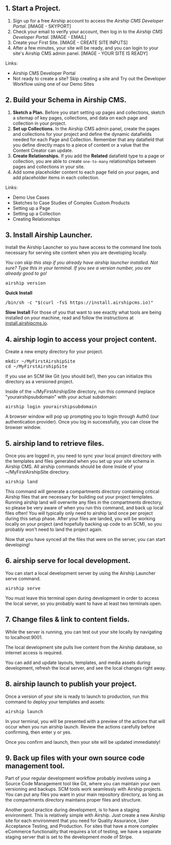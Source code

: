 ## 1. Start a Project.
1. Sign up for a free Airship account to access the _Airship CMS Developer Portal_. [IMAGE - SKYPORT]
2. Check your email to verify your account, then log in to the _Airship CMS Developer Portal_. [IMAGE - EMAIL]
3. Create your First Site. [IMAGE - CREATE SITE INPUTS]
4. After a few minutes, your site will be ready, and you can login to your site's Airship CMS admin panel. [IMAGE - YOUR SITE IS READY]

Links:
- Airship CMS Developer Portal
- Not ready to create a site? Skip creating a site and Try out the Developer Workflow using one of our Demo Sites

## 2. Build your Schema in Airship CMS.
1. **Sketch a Plan.** Before you start setting up pages and collections, sketch a sitemap of key pages, collections, and data on each page and collection in your project.
2. **Set up Collections.** In the Airship CMS admin panel, create the pages and collections for your project and define the dynamic datafields needed for each Page and Collection. Remember that any datafield that you define directly maps to a piece of content or a value that the Content Creator can update.
3. **Create Relationships.** If you add the **Related** datafield type to a page or collection, you are able to create `one-to-many` relationships between pages and collections in your site.
4. Add some placeholder content to each page field on your pages, and add placeholder items in each collection.

Links:
- Demo Use Cases
- Sketches to Case Studies of Complex Custom Products
- Setting up a Page
- Setting up a Collection
- Creating Relationships

## 3. Install Airship Launcher.
<p>Install the Airship Launcher so you have access to the command line tools necessary for serving site content when you are developing locally.</p>
<p><em>You can skip this step if you already have airship launcher installed. Not sure? Type this in your terminal. If you see a version number, you are already good to go!</em></p>
<pre>airship version</pre>
<p><b>Quick Install</b></p>
<pre>
/bin/sh -c "$(curl -fsS https://install.airshipcms.io)"
</pre>
<p><b>Slow Install</b>
For those of you that want to see exactly what tools are being installed on your machine, read and follow the instructions at <a href="https://install.airshipcms.io">install.airshipcms.io</a>.

## 4. <span class="code">airship login</span> to access your project content.
<p>Create a new empty directory for your project.</p>
<pre>
mkdir ~/MyFirstAirshipSite
cd ~/MyFirstAirshipSite
</pre>
<p>If you use an SCM like Git (you should be!), then you can initialize this directory as a versioned project.</p>
<p>Inside of the <span class="code">~/MyFirstAirshipSite directory</span>, run this command (replace "yourairshipsubdomain" with your actual subdomain:</p>
<pre>
airship login yourairshipsubdomain</span>
</pre>
<p>A browser window will pop up prompting you to login through Auth0 (our authentication provider). Once you log in successfully, you can close the browser window.</p>

## 5. <span class="code">airship land</span> to retrieve files.
<p>Once you are logged in, you need to sync your local project directory with the templates and files generated when you set up your site schema in Airship CMS. All airship commands should be done inside of your <span class="code">~/MyFirstAirshipSite</span> directory.</p>
<pre>airship land</pre>
<p>This command will generate a <span class="code">compartments</span> directory containing critical Airship files that are necessary for building out your project templates. Running <span class="code">airship land</span> will overwrite any files in the <span class="code">compartments</span> directory, so please be very aware of when you run this command, and back up local files often! You will typically only need to <span class="code">airship land</span> once per project during this setup phase. After your files are landed, you will be working locally on your project (and hopefully backing up code to an SCM), so you probably won't need to land the project again.</p>
<p>Now that you have synced all the files that were on the server, you can start developing!</p>

## 6. <span class="code">airship serve</span> for local development.
<p>You can start a local development server by using the Airship Launcher serve command.</p>
<pre>
airship serve
</pre>
<p>You must leave this terminal open during development in order to access the local server, so you probably want to have at least two terminals open.
</p>

## 7. Change files & link to content fields.
<p>While the server is running, you can test out your site locally by navigating to <span class="code">localhost:9001</span>.
<p>The local development site pulls live content from the Airship database, so internet access is required.</p>
<p>You can add and update layouts, templates, and media assets during development, refresh the local server, and see the local changes right away.</p>

## 8. <span class="code">airship launch</span> to publish your project.
<p>Once a version of your site is ready to launch to production, run this command to deploy your templates and assets:</p>
<pre>airship launch</pre>
<p>In your terminal, you will be presented with a preview of the actions that will occur when you run <span class="code">airship launch</span>. Review the actions carefully before confirming, then enter <span class="code">y</span> or <span class="code">yes</span>.
<p>Once you confirm and launch, then your site will be updated immediately!</p>

## 9. Back up files with your own source code management tool.
<p>Part of your regular development workflow probably involves using a Source Code Management tool like Git, where you can maintain your own versioning and backups. SCM tools work seamlessly with Airship projects. You can put any files you want in your main repository directory, as long as the <span class="code">compartments</span> directory maintains proper files and structure.</p>
<p>Another good practice during development, is to have a staging environment. This is relatively simple with Airship. Just create a new Airship site for each environment that you need for Quality Assurance, User Acceptance Testing, and Production. For sites that have a more complex eCommerce functionality that requires a lot of testing, we have a separate staging server that is set to the development mode of Stripe.</p>

